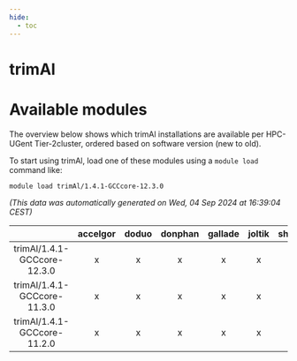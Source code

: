 ```yaml
---
hide:
  - toc
---
```


trimAl
======

# Available modules


The overview below shows which trimAl installations are available per HPC-UGent Tier-2cluster, ordered based on software version (new to old).

To start using trimAl, load one of these modules using a `module load` command like:

```shell
module load trimAl/1.4.1-GCCcore-12.3.0
```

*(This data was automatically generated on Wed, 04 Sep 2024 at 16:39:04 CEST)*  

| |accelgor|doduo|donphan|gallade|joltik|shinx|skitty|
| :---: | :---: | :---: | :---: | :---: | :---: | :---: | :---: |
|trimAl/1.4.1-GCCcore-12.3.0|x|x|x|x|x|-|x|
|trimAl/1.4.1-GCCcore-11.3.0|x|x|x|x|x|-|x|
|trimAl/1.4.1-GCCcore-11.2.0|x|x|x|x|x|-|x|
